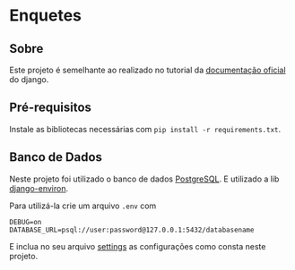 # Enquetes

## Sobre
Este projeto é semelhante ao realizado no tutorial da [documentação oficial](https://docs.djangoproject.com/pt-br/5.0/intro/tutorial01/) do django.

## Pré-requisitos
Instale as bibliotecas necessárias com ```pip install -r requirements.txt```.

## Banco de Dados
Neste projeto foi utilizado o banco de dados [PostgreSQL](https://www.postgresql.org/download/). E utilizado a lib [django-environ](https://django-environ.readthedocs.io/en/latest/install.html).

Para utilizá-la crie um arquivo ```.env``` com 
```
DEBUG=on
DATABASE_URL=psql://user:password@127.0.0.1:5432/databasename
```

E inclua no seu arquivo [settings](enquetes/mysite/mysite/settings.py) as configurações como consta neste projeto.